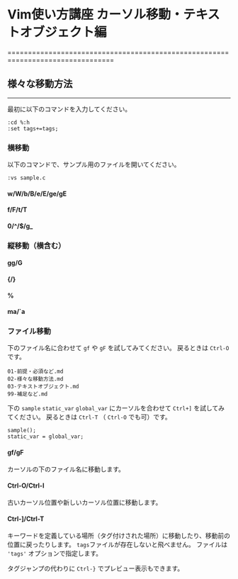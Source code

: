 # Vim使い方講座 カーソル移動・テキストオブジェクト編
================================================================================

## 様々な移動方法
--------------------------------------------------------------------------------

最初に以下のコマンドを入力してください。

    :cd %:h
    :set tags+=tags;

### 横移動

以下のコマンドで、サンプル用のファイルを開いてください。

    :vs sample.c

#### w/W/b/B/e/E/ge/gE
#### f/F/t/T
#### 0/^/$/g_

### 縦移動（横含む）

#### gg/G
#### {/}
#### %
#### ma/`a

### ファイル移動

下のファイル名に合わせて `gf` や `gF` を試してみてください。
戻るときは `Ctrl-O` です。

    01-前提・必須など.md
    02-様々な移動方法.md
    03-テキストオブジェクト.md
    99-補足など.md

下の `sample` `static_var` `global_var` にカーソルを合わせて `Ctrl+]` を試してみてください。
戻るときは `Ctrl-T` （ `Ctrl-O` でも可）です。

    sample();
    static_var = global_var;

#### gf/gF

カーソルの下のファイル名に移動します。

#### Ctrl-O/Ctrl-I

古いカーソル位置や新しいカーソル位置に移動します。

#### Ctrl-]/Ctrl-T

キーワードを定義している場所（タグ付けされた場所）に移動したり、移動前の位置に戻ったりします。
`tags`ファイルが存在しないと飛べません。
ファイルは `'tags'` オプションで指定します。

タグジャンプの代わりに `Ctrl-}` でプレビュー表示もできます。

<!-- vim: set ft=markdown et sw=4 :-->
